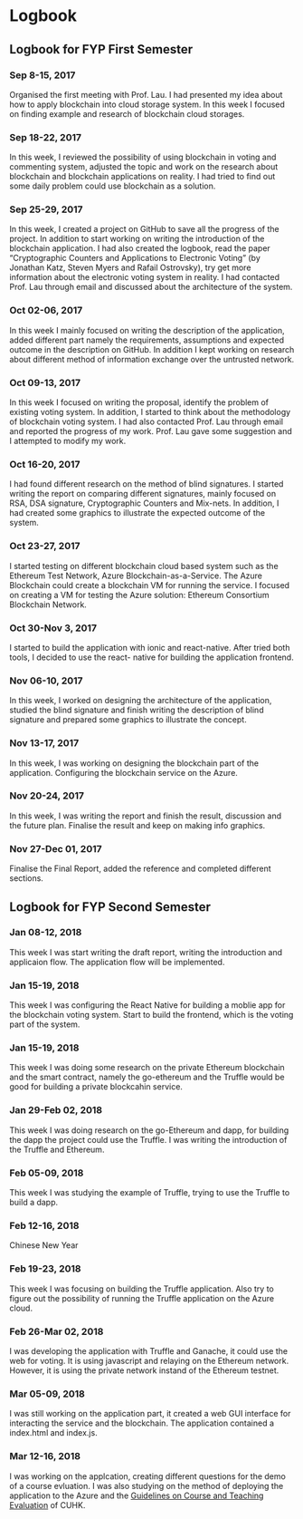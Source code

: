 # Logbook

## Logbook for FYP First Semester

### Sep 8-15, 2017
Organised the first meeting with Prof. Lau. I had presented my idea about how to apply blockchain into cloud storage system. In this week I focused on finding example and research of blockchain cloud storages.

### Sep 18-22, 2017
In this week, I reviewed the possibility of using blockchain in voting and commenting system, adjusted the topic and work on the research about blockchain and blockchain applications on reality. I had tried to find out some daily problem could use blockchain as a solution.

### Sep 25-29, 2017
In this week, I created a project on GitHub to save all the progress of the project. In addition to start working on writing the introduction of the blockchain application. I had also created the logbook, read the paper “Cryptographic Counters and Applications to Electronic Voting” (by Jonathan Katz, Steven Myers and Rafail Ostrovsky), try get more information about the electronic voting system in reality. I had contacted Prof. Lau through email and discussed about the architecture of the system.

### Oct 02-06, 2017
In this week I mainly focused on writing the description of the application, added different part namely the requirements, assumptions and expected outcome in the description on GitHub. In addition I kept working on research about different method of information exchange over the untrusted network.

### Oct 09-13, 2017
In this week I focused on writing the proposal, identify the problem of existing voting system. In addition, I started to think about the methodology of blockchain voting system. I had also contacted Prof. Lau through email and reported the progress of my work. Prof. Lau gave some suggestion and I attempted to modify my work.

### Oct 16-20, 2017
I had found different research on the method of blind signatures. I started writing the report on comparing different signatures, mainly focused on RSA, DSA signature, Cryptographic Counters and Mix-nets. In addition, I had created some graphics to illustrate the expected outcome of the system.

### Oct 23-27, 2017
I started testing on different blockchain cloud based system such as the Ethereum Test Network, Azure Blockchain-as-a-Service. The Azure Blockchain could create a blockchain VM for running the service. I focused on creating a VM for testing the Azure solution: Ethereum Consortium Blockchain Network.

### Oct 30-Nov 3, 2017
I started to build the application with ionic and react-native. After tried both tools, I decided to use the react- native for building the application frontend.

### Nov 06-10, 2017
In this week, I worked on designing the architecture of the application, studied the blind signature and finish writing the description of blind signature and prepared some graphics to illustrate the concept.

### Nov 13-17, 2017
In this week, I was working on designing the blockchain part of the application. Configuring the blockchain service on the Azure.

### Nov 20-24, 2017
In this week, I was writing the report and finish the result, discussion and the future plan. Finalise the result and keep on making info graphics.

### Nov 27-Dec 01, 2017
Finalise the Final Report, added the reference and completed different sections.



## Logbook for FYP Second Semester

### Jan 08-12, 2018
This week I was start writing the draft report, writing the introduction and applicaion flow. The application flow will be implemented.

### Jan 15-19, 2018
This week I was configuring the React Native for building a moblie app for the blockchain voting system. Start to build the frontend, which is the voting part of the system.

### Jan 15-19, 2018
This week I was doing some research on the private Ethereum blockchain and the smart contract, namely the go-ethereum and the Truffle would be good for building a private blockcahin service.

### Jan 29-Feb 02, 2018
This week I was doing research on the go-Ethereum and dapp, for building the dapp the project could use the Truffle. I was writing the introduction of the Truffle and Ethereum.

### Feb 05-09, 2018
This week I was studying the example of Truffle, trying to use the Truffle to build a dapp.

### Feb 12-16, 2018
Chinese New Year

### Feb 19-23, 2018
This week I was focusing on building the Truffle application. Also try to figure out the possibility of running the Truffle application on the Azure cloud.

### Feb 26-Mar 02, 2018
I was developing the application with Truffle and Ganache, it could use the web for voting. It is using javascript and relaying on the Ethereum network. However, it is using the private network instand of the Ethereum testnet.

### Mar 05-09, 2018
I was still working on the application part, it created a web GUI interface for interacting the service and the blockchain. The application contained a index.html and index.js.

### Mar 12-16, 2018
I was working on the applcation, creating different questions for the demo of a course evluation. I was also studying on the method of deploying the application to the Azure and the [Guidelines on Course and Teaching Evaluation](https://www.cuhk.edu.hk/clear/qm/A7-3.pdf) of CUHK.